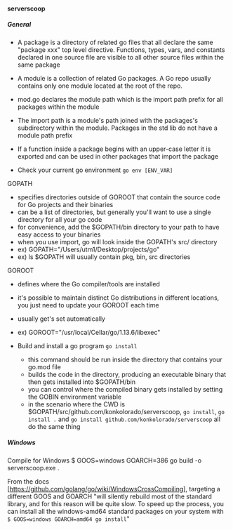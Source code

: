 #### serverscoop

##### General
- A package is a directory of related go files that all declare the
  same "package xxx" top level directive. Functions, types, vars,
  and constants declared in one source file are visible to all
  other source files within the same package

- A module is a collection of related Go packages. A Go repo
  usually contains only one module located at the root of the
  repo.

- mod.go declares the module path which is the import path prefix
  for all packages within the module

- The import path is a module's path joined with the packages's
  subdirectory within the module. Packages in the std lib do not
  have a module path prefix

- If a function inside a package begins with an upper-case letter
  it is exported and can be used in other packages that import
  the package


- Check your current go environment
  ```go env [ENV_VAR]```

GOPATH
  - specifies directories outside of GOROOT that contain
  the source code for Go projects and their binaries
  - can be a list of directories, but generally you'll
  want to use a single directory for all your go code
  - for convenience, add the $GOPATH/bin directory to
  your path to have easy access to your binaries
  - when you use import, go will look inside the GOPATH's
  src/ directory
  - ex) GOPATH="/Users/utm1/Desktop/projects/go"
  - ex) ls $GOPATH will usually contain pkg, bin, src directories

GOROOT
  - defines where the Go compiler/tools are installed
  - it's possible to maintain distinct Go distributions in different
  locations, you just need to update your GOROOT each time
  - usually get's set automatically
  - ex) GOROOT="/usr/local/Cellar/go/1.13.6/libexec"

- Build and install a go program
  ```go install```

  - this command should be run inside the directory that contains your
  go.mod file
  - builds the code in the directory, producing an executable binary
  that then gets installed into $GOPATH/bin
  - you can control where the compiled binary gets installed by
  setting the GOBIN environment variable
  - in the scenario where the CWD is
  $GOPATH/src/github.com/konkolorado/serverscoop, ```go install```,
  ```go install .``` and
  ```go install github.com/konkolorado/serverscoop``` all do the same
  thing


##### Windows
Compile for Windows
$ GOOS=windows GOARCH=386 go build -o serverscoop.exe .

From the docs [https://github.com/golang/go/wiki/WindowsCrossCompiling],
targeting a different GOOS and GOARCH "will silently rebuild most of the
standard library, and for this reason will be quite slow. To speed up the
process, you can install all the windows-amd64 standard packages on your
system with ```$ GOOS=windows GOARCH=amd64 go install```"

